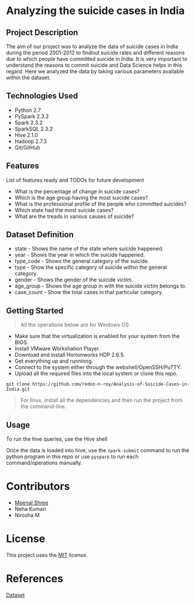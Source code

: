 # Analyzing the suicide cases in India

## Project Description

The aim of our project was to analyze the data of suicide cases in India during the period 2001-2012 to findout suicide rates and different reasons due to which people have committed suicide in India. It is very important to understand the reasons to commit suicide and Data Science helps in this regard. Here we analyzed the data by taking various parameters available within the dataset.


## Technologies Used

* Python 2.7
* PySpark 2.3.2
* Spark 2.3.2
* SparkSQL 2.3.2
* Hive 2.1.0
* Hadoop 2.7.3
* Git/GitHub  

## Features

List of features ready and TODOs for future development

* What is the percentage of change in suicide cases?
* Which is the age group having the most suicide cases?
* What is the professional profile of the people who committed suicides?
* Which state had the most suicide cases?
* What are the treads in various causes of suicide?

## Dataset Definition

* state - Shows the name of the state where suicide happened.
* year - Shows the year in which the suicide happened.
* type_code - Shows the general category of the suicide.
* type - Show the specific category of suicide within the general category.
* gender - Shows the gender of the suicide victim.
* age_group - Shows the age group in with the suicide victim belongs to.
* case_count - Show the total cases in that particular category.

## Getting Started

> All the operations below are for Windows OS
   
* Make sure that the virtualization is enabled for your system from the BIOS.
* Install VMware Workshation Player.
* Download and install Hortonworks HDP 2.6.5.
* Get everything up and runninng.
* Connect to the system either through the webshell/OpenSSH/PuTTY.
* Upload all the required files into the local system or clone this repo.

```
git clone https://github.com/redon-n-roy/Analysis-of-Suicide-Cases-in-India.git
```


> For linux, install all the dependencies and then run the project from the command-line.

## Usage

To run the hive queries, use the Hive shell

Once the data is loaded into hive, use the `spark-submit` command to run the python program in this repo or use `pyspark` to run each command/operations manually.

# Contributors

* [Meenal Shree](https://github.com/meenal-shree)
* Neha Kumari
* Nirosha M

# License

 This project uses the [MIT](./LICENSE) license.

# References
 [Dataset](https://www.kaggle.com/rajanand/suicides-in-india)
